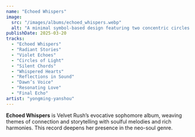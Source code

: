 ```yaml
---
name: "Echoed Whispers"
image:
  src: "/images/albums/echoed_whispers.webp"
  alt: "A minimal symbol-based design featuring two concentric circles with wavy, echo-like lines radiating outward, using black and violet colors, symbolizing connection and storytelling."
publishDate: 2025-03-20
tracks:
  - "Echoed Whispers"
  - "Radiant Stories"
  - "Violet Echoes"
  - "Circles of Light"
  - "Silent Chords"
  - "Whispered Hearts"
  - "Reflections in Sound"
  - "Dawn’s Voice"
  - "Resonating Love"
  - "Final Echo"
artist: "yongming-yanshou"
---
```


**Echoed Whispers** is Velvet Rush’s evocative sophomore album, weaving themes of connection and storytelling with soulful melodies and rich harmonies. This record deepens her presence in the neo-soul genre.
